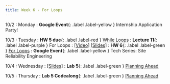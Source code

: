```yaml
---
title: Week 6 - For Loops
---
```


10/2 
: Monday
: **Google Event**{: .label .label-yellow } Internship Application Party!

10/3 
: Tuesday
: **HW 5 due**{: .label .label-red } [While Loops](https://edstem.org/us/courses/41440/lessons/75395/slides/410937)
: **Lecture 11**{: .label .label-purple } For Loops
  : [\[Video\]](https://edstem.org/us/courses/41440/lessons/75847/slides/416569) [\[Slides\]](https://edstem.org/us/courses/41440/lessons/75847/slides/416568)
: **HW 6**{: .label .label-green } [For Loops](https://edstem.org/us/courses/41440/lessons/75847/slides/415229)
: **Google Event**{: .label .label-yellow } Tech Series: Site Reliability Engineering

10/4
: Wednesday
  : [\[Slides\]](https://edstem.org/us/courses/41440/lessons/70330/slides/376323)
: **Lab 5**{: .label .label-green } [Planning Ahead](https://edstem.org/us/courses/41440/lessons/76912/slides/414188)

10/5
: Thursday
: **Lab 5 Codealong**{: .label .label-green } [Planning Ahead](https://edstem.org/us/courses/41440/lessons/76912/slides/414188)